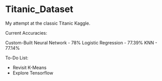 # Titanic_Dataset

My attempt at the classic Titanic Kaggle.

Current Accuracies:

Custom-Built Neural Network - 78%
Logistic Regression - 77.39%
KNN - 77.14%


To-Do List:
- Revisit K-Means
- Explore Tensorflow
